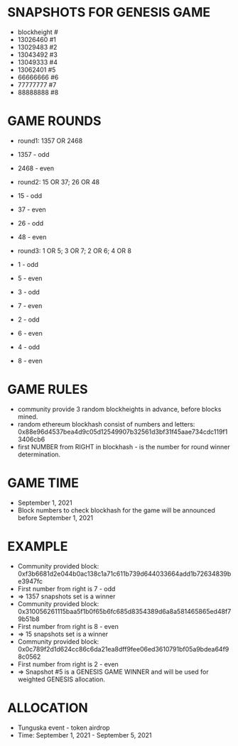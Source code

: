# SNAPSHOTS FOR GENESIS GAME
+ blockheight #
+ 13026460  #1
+ 13029483  #2
+ 13043492  #3
+ 13049333  #4
+ 13062401  #5
+ 66666666 #6
+ 77777777  #7
+ 88888888  #8

# GAME ROUNDS



+ round1: 1357 OR 2468 
+ 1357 - odd
+ 2468 - even

+ round2: 15 OR 37; 26 OR 48
+ 15 - odd
+ 37 - even
+ 26 - odd
+ 48 - even

+ round3: 1 OR 5; 3 OR 7; 2 OR 6; 4 OR 8
+ 1 - odd
+ 5 - even
+ 3 - odd
+ 7 - even
+ 2 - odd
+ 6 - even
+ 4 - odd
+ 8 - even


# GAME RULES

+ community provide 3 random blockheights in advance, before blocks mined. 
+ random ethereum blockhash consist of numbers and letters: 0x88e96d4537bea4d9c05d12549907b32561d3bf31f45aae734cdc119f13406cb6
+ first NUMBER from RIGHT in blockhash - is the number for round winner determination.

# GAME TIME
+ September 1, 2021
+ Block numbers to check blockhash for the game will be announced before September 1, 2021 

# EXAMPLE
+ Community provided block: 0xf3b6681d2e044b0ac138c1a71c611b739d644033664add1b72634839be3947fc
+ First number from right is 7 - odd
+ => 1357 snapshots set is a winner
+ Community provided block: 0x310056261115baa5f1b0f65b6fc685d8354389d6a8a581465865ed48f79b51b8
+ First number from right is 8 - even
+ => 15 snapshots set is a winner
+ Community provided block: 0x0c789f2d1d624cc86c6da21ea8dff9fee06ed3610791bf05a9bdea64f98c0562
+ First number from right is 2 - even
+ => Snapshot #5 is a GENESIS GAME WINNER and will be used for weighted GENESIS allocation.


# ALLOCATION
+ Tunguska event - token airdrop
+ Time: September 1, 2021 - September 5, 2021

